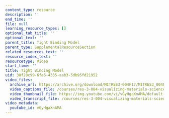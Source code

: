 ```yaml
---
content_type: resource
description: ''
end_time: ''
file: null
learning_resource_types: []
optional_tab_title: ''
optional_text: ''
parent_title: Tight Binding Model
parent_type: SupplementalResourceSection
related_resources_text: ''
resource_index_text: ''
resourcetype: Video
start_time: ''
title: Tight Binding Model
uid: 38f28c99-6fa6-4335-aab3-5db95fd21952
video_files:
  archive_url: https://archive.org/download/MITRES3-004F17/MITRES3_004F17_2017EPFL_anon3_300k.mp4
  video_captions_file: /courses/res-3-004-visualizing-materials-science-fall-2017/9f6c2b9d1dca54ceac0e127e29ff797d_vGyHgaXnAMA.vtt
  video_thumbnail_file: https://img.youtube.com/vi/vGyHgaXnAMA/default.jpg
  video_transcript_file: /courses/res-3-004-visualizing-materials-science-fall-2017/dfc2f28c1dadfef432f7b2a2607efa20_vGyHgaXnAMA.pdf
video_metadata:
  youtube_id: vGyHgaXnAMA
---
```

